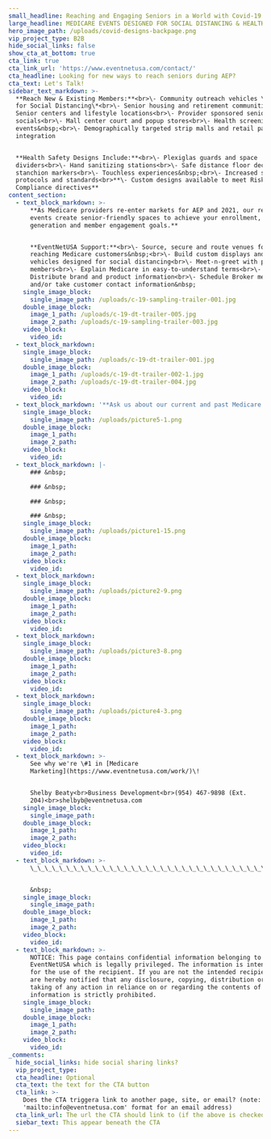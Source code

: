 ```yaml
---
small_headline: Reaching and Engaging Seniors in a World with Covid-19
large_headline: MEDICARE EVENTS DESIGNED FOR SOCIAL DISTANCING & HEALTH SAFETY
hero_image_path: /uploads/covid-designs-backpage.png
vip_project_type: B2B
hide_social_links: false
show_cta_at_bottom: true
cta_link: true
cta_link_url: 'https://www.eventnetusa.com/contact/'
cta_headline: Looking for new ways to reach seniors during AEP?
cta_text: Let's Talk!
sidebar_text_markdown: >-
  **Reach New & Existing Members:**<br>\- Community outreach vehicles \*Designed
  for Social Distancing\*<br>\- Senior housing and retirement communities<br>\-
  Senior centers and lifestyle locations<br>\- Provider sponsored senior
  socials<br>\- Mall center court and popup stores<br>\- Health screening
  events&nbsp;<br>\- Demographically targeted strip malls and retail partner
  integration


  **Health Safety Designs Include:**<br>\- Plexiglas guards and space
  dividers<br>\- Hand sanitizing stations<br>\- Safe distance floor decals and
  stanchion markers<br>\- Touchless experiences&nbsp;<br>\- Increased sanitation
  protocols and standards<br>**\- Custom designs available to meet Risk &
  Compliance directives**
content_section:
  - text_block_markdown: >-
      **As Medicare providers re-enter markets for AEP and 2021, our redesigned
      events create senior-friendly spaces to achieve your enrollment, lead
      generation and member engagement goals.**


      **EventNetUSA Support:**<br>\- Source, secure and route venues for
      reaching Medicare customers&nbsp;<br>\- Build custom displays and branded
      vehicles designed for social distancing<br>\- Meet-n-greet with potential
      members<br>\- Explain Medicare in easy-to-understand terms<br>\-
      Distribute brand and product information<br>\- Schedule Broker meetings
      and/or take customer contact information&nbsp;
    single_image_block:
      single_image_path: /uploads/c-19-sampling-trailer-001.jpg
    double_image_block:
      image_1_path: /uploads/c-19-dt-trailer-005.jpg
      image_2_path: /uploads/c-19-sampling-trailer-003.jpg
    video_block:
      video_id:
  - text_block_markdown:
    single_image_block:
      single_image_path: /uploads/c-19-dt-trailer-001.jpg
    double_image_block:
      image_1_path: /uploads/c-19-dt-trailer-002-1.jpg
      image_2_path: /uploads/c-19-dt-trailer-004.jpg
    video_block:
      video_id:
  - text_block_markdown: '**Ask us about our current and past Medicare programs\!**'
    single_image_block:
      single_image_path: /uploads/picture5-1.png
    double_image_block:
      image_1_path:
      image_2_path:
    video_block:
      video_id:
  - text_block_markdown: |-
      ### &nbsp;

      ### &nbsp;

      ### &nbsp;

      ### &nbsp;
    single_image_block:
      single_image_path: /uploads/picture1-15.png
    double_image_block:
      image_1_path:
      image_2_path:
    video_block:
      video_id:
  - text_block_markdown:
    single_image_block:
      single_image_path: /uploads/picture2-9.png
    double_image_block:
      image_1_path:
      image_2_path:
    video_block:
      video_id:
  - text_block_markdown:
    single_image_block:
      single_image_path: /uploads/picture3-8.png
    double_image_block:
      image_1_path:
      image_2_path:
    video_block:
      video_id:
  - text_block_markdown:
    single_image_block:
      single_image_path: /uploads/picture4-3.png
    double_image_block:
      image_1_path:
      image_2_path:
    video_block:
      video_id:
  - text_block_markdown: >-
      See why we're \#1 in [Medicare
      Marketing](https://www.eventnetusa.com/work/)\!


      Shelby Beaty<br>Business Development<br>(954) 467-9898 (Ext.
      204)<br>shelbyb@eventnetusa.com
    single_image_block:
      single_image_path:
    double_image_block:
      image_1_path:
      image_2_path:
    video_block:
      video_id:
  - text_block_markdown: >-
      \_\_\_\_\_\_\_\_\_\_\_\_\_\_\_\_\_\_\_\_\_\_\_\_\_\_\_\_\_\_\_\_\_\_\_\_\_\_\_\_\_\_\_\_\_\_\_\_\_\_\_\_\_\_\_\_\_\_\_\_\_\_\_\_\_\_\_\_\_\_\_\_\_\_\_\_\_\_\_\_\_\_\_


      &nbsp;
    single_image_block:
      single_image_path:
    double_image_block:
      image_1_path:
      image_2_path:
    video_block:
      video_id:
  - text_block_markdown: >-
      NOTICE: This page contains confidential information belonging to
      EventNetUSA which is legally privileged. The information is intended only
      for the use of the recipient. If you are not the intended recipient, you
      are hereby notified that any disclosure, copying, distribution or the
      taking of any action in reliance on or regarding the contents of this
      information is strictly prohibited.
    single_image_block:
      single_image_path:
    double_image_block:
      image_1_path:
      image_2_path:
    video_block:
      video_id:
_comments:
  hide_social_links: hide social sharing links?
  vip_project_type:
  cta_headline: Optional
  cta_text: the text for the CTA button
  cta_link: >-
    Does the CTA triggera link to another page, site, or email? (note: use
    'mailto:info@eventnetusa.com' format for an email address)
  cta_link_url: The url the CTA should link to (if the above is checked)
  siebar_text: This appear beneath the CTA
---
```

